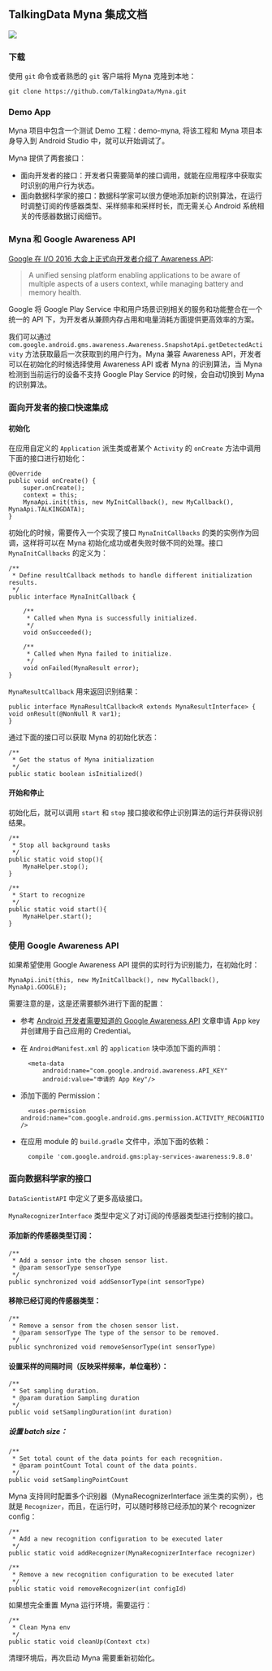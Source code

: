 ## TalkingData Myna 集成文档

![](http://p1.bqimg.com/562611/952bd822efce378b.png)

### 下载

使用 `git` 命令或者熟悉的 `git` 客户端将 Myna 克隆到本地：

	git clone https://github.com/TalkingData/Myna.git

### Demo App

Myna 项目中包含一个测试 Demo 工程：demo-myna, 将该工程和 Myna 项目本身导入到 Android Studio 中，就可以开始调试了。

Myna 提供了两套接口：

- 面向开发者的接口：开发者只需要简单的接口调用，就能在应用程序中获取实时识别的用户行为状态。
- 面向数据科学家的接口：数据科学家可以很方便地添加新的识别算法，在运行时调整订阅的传感器类型、采样频率和采样时长，而无需关心 Android 系统相关的传感器数据订阅细节。

### Myna 和 Google Awareness API

[Google 在 I/O 2016 大会上正式向开发者介绍了 Awareness API](https://events.google.com/io2016/schedule?sid=692d2aeb-0bef-e511-a517-00155d5066d7#day1/692d2aeb-0bef-e511-a517-00155d5066d7):

> A unified sensing platform enabling applications to be aware of multiple aspects of a users context, while managing battery and memory health.

Google 将 Google Play Service 中和用户场景识别相关的服务和功能整合在一个统一的 API 下，为开发者从兼顾内存占用和电量消耗方面提供更高效率的方案。

我们可以通过 `com.google.android.gms.awareness.Awareness.SnapshotApi.getDetectedActivity` 方法获取最后一次获取到的用户行为。Myna 兼容 Awareness API，开发者可以在初始化的时候选择使用 Awareness API 或者 Myna 的识别算法，当 Myna 检测到当前运行的设备不支持 Google Play Service 的时候，会自动切换到 Myna 的识别算法。

### 面向开发者的接口快速集成

#### 初始化

在应用自定义的 `Application` 派生类或者某个 `Activity` 的 `onCreate` 方法中调用下面的接口进行初始化：

	@Override
    public void onCreate() {
        super.onCreate();
        context = this;
        MynaApi.init(this, new MyInitCallback(), new MyCallback(), MynaApi.TALKINGDATA);
    }

初始化的时候，需要传入一个实现了接口 `MynaInitCallbacks` 的类的实例作为回调，这样将可以在 Myna 初始化成功或者失败时做不同的处理。接口 `MynaInitCallbacks` 的定义为：

	/**
	 * Define resultCallback methods to handle different initialization results.
	 */
	public interface MynaInitCallback {
	
	    /**
	     * Called when Myna is successfully initialized.
	     */
	    void onSucceeded();
	
	    /**
	     * Called when Myna failed to initialize.
	     */
	    void onFailed(MynaResult error);
	}

`MynaResultCallback` 用来返回识别结果：
	
	public interface MynaResultCallback<R extends MynaResultInterface> {
    void onResult(@NonNull R var1);
	}

通过下面的接口可以获取 Myna 的初始化状态：

	/**
     * Get the status of Myna initialization
     */
    public static boolean isInitialized()

#### 开始和停止

初始化后，就可以调用 `start` 和 `stop` 接口接收和停止识别算法的运行并获得识别结果。

    /**
     * Stop all background tasks
     */
    public static void stop(){
        MynaHelper.stop();
    }

    /**
     * Start to recognize
     */
    public static void start(){
        MynaHelper.start();
    }

### 使用 Google Awareness API

如果希望使用 Google Awareness API 提供的实时行为识别能力，在初始化时：

	MynaApi.init(this, new MyInitCallback(), new MyCallback(), MynaApi.GOOGLE);

需要注意的是，这是还需要额外进行下面的配置：

- 参考 [Android 开发者需要知道的 Google Awareness API](http://mp.weixin.qq.com/s?__biz=MjM5NzQ3NDg0Mg==&mid=2653096725&idx=1&sn=f6686df351aabe957a450c2fa1b01596&mpshare=1&scene=1&srcid=10311xdjSUJveY5gTtuLLQw2#rd) 文章申请 App key 并创建用于自己应用的 Credential。
- 在 `AndroidManifest.xml` 的 `application` 块中添加下面的声明：

		<meta-data
            android:name="com.google.android.awareness.API_KEY"
            android:value="申请的 App Key"/>
		
- 添加下面的 Permission：

		<uses-permission android:name="com.google.android.gms.permission.ACTIVITY_RECOGNITION" />

- 在应用 module 的 `build.gradle` 文件中，添加下面的依赖：

		compile 'com.google.android.gms:play-services-awareness:9.8.0'

### 面向数据科学家的接口

`DataScientistAPI` 中定义了更多高级接口。

`MynaRecognizerInterface` 类型中定义了对订阅的传感器类型进行控制的接口。

#### 添加新的传感器类型订阅：

	/**
     * Add a sensor into the chosen sensor list.
     * @param sensorType sensorType
     */
    public synchronized void addSensorType(int sensorType)

#### 移除已经订阅的传感器类型：

	/**
     * Remove a sensor from the chosen sensor list.
     * @param sensorType The type of the sensor to be removed.
     */
    public synchronized void removeSensorType(int sensorType)

#### 设置采样的间隔时间（反映采样频率，单位毫秒）：

	/**
     * Set sampling duration.
     * @param duration Sampling duration
     */
    public void setSamplingDuration(int duration)

##### 设置 batch size：

	/**
     * Set total count of the data points for each recognition.
     * @param pointCount Total count of the data points.
     */
    public void setSamplingPointCount

Myna 支持同时配置多个识别器（MynaRecognizerInterface 派生类的实例），也就是 `Recognizer`，而且，在运行时，可以随时移除已经添加的某个 recognizer config：

	/**
     * Add a new recognition configuration to be executed later
     */
    public static void addRecognizer(MynaRecognizerInterface recognizer)

	/**
     * Remove a new recognition configuration to be executed later
     */
    public static void removeRecognizer(int configId)

如果想完全重置 Myna 运行环境，需要运行：

	/**
     * Clean Myna env
     */
    public static void cleanUp(Context ctx)

清理环境后，再次启动 Myna 需要重新初始化。